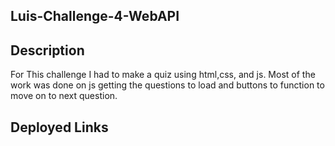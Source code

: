 ## Luis-Challenge-4-WebAPI

## Description
For This challenge I had to make a quiz using html,css, and js. Most of the work was done on js getting the questions to load and buttons to function to move on to next question.

## Deployed Links
